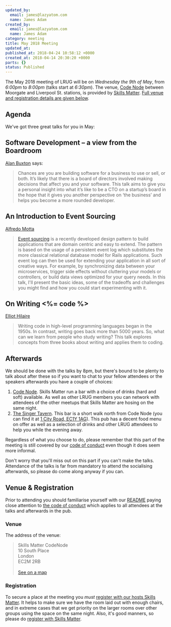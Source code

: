 ```yaml
---
updated_by:
  email: james@lazyatom.com
  name: James Adam
created_by:
  email: james@lazyatom.com
  name: James Adam
category: meeting
title: May 2018 Meeting
updated_at:
published_at: 2018-04-24 10:58:12 +0000
created_at: 2018-04-14 20:30:20 +0000
parts: {}
status: Published
---
```


The May 2018 meeting of LRUG will be on *Wednesday the 9th of May*,
from _6:00pm_ to _8:00pm_ (talks start at _6:30pm_).  The venue, [Code
Node][skills-matter-venue] between Moorgate and Liverpool St. stations, is
provided by [Skills Matter](http://www.skillsmatter.com).  [Full venue and
registration details are given below](#may18registration).

Agenda
------

We've got three great talks for you in May:

## Software Development – a view from the Boardroom

[Alan Buxton](https://twitter.com/alanbuxton) says:

> Chances are you are building software for a business to use or sell, or both.
> It’s likely that there is a board of directors involved making decisions that
> affect you and your software. This talk aims to give you a personal insight
> into what it’s like to be a CTO on a startup’s board in the hope that it
> gives you another perspective on ‘the business’ and helps you become a more
> rounded developer.

## An Introduction to Event Sourcing

[Alfredo Motta](https://twitter.com/mottalrd)

> [Event sourcing](https://martinfowler.com/eaaDev/EventSourcing.html) is a recently
> developed design pattern to build applications that are domain centric and easy to
> extend. The pattern is based on the usage of a persistent event log which 
> substitutes the more classical relational database model for Rails applications.
> Such event log can then be used for extending your application in all sort of 
> creative ways. For example, by synchronizing data between your microservices, 
> trigger side effects without cluttering your models or controllers, or build data
> views optimized for your query needs. In this talk, I'll present the basic ideas, 
> some of the tradeoffs and challenges you might find and how you could start 
> experimenting with it.

## On Writing <%= code %>

[Elliot Hilaire](https://twitter.com/elliotthilaire)

> Writing code in high-level programming languages began in the 1950s. In contrast, 
> writing goes back more than 5000 years. So, what can we learn from people who
> study writing? This talk explores concepts from three books about writing and 
> applies them to coding.

Afterwards
----------

We should be done with the talks by 8pm, but there's bound to be plenty
to talk about after these so if you want to chat to your fellow attendees or
the speakers afterwards you have a couple of choices:

1. [Code Node][skills-matter-venue].  Skills Matter run a bar with a choice of
   drinks (hard and soft) available.  As well as other LRUG members you can
   network with attendees of the other meetups that Skills Matter are hosing on
   the same night.
2. [The Singer Tavern](http://singertavern.com/).  This bar is a short walk
   north from Code Node (you can find it at [1 City Road, EC1Y
   1AG](https://goo.gl/maps/w9kPu)).  This pub has a decent food menu on offer
   as well as a selection of drinks and other LRUG attendees to help you
   while the evening away.

Regardless of what you choose to do, please remember that this part of the
meeting is still covered by our [code of
conduct](http://readme.lrug.org/#code-of-condut) even though it does seem more
informal.

Don't worry that you'll miss out on this part if you can't make the talks.
Attendance of the talks is far from mandatory to attend the socialising
afterwards, so please do come along anyway if you can.

Venue & Registration <a name="may18registration">&nbsp;</a>
-----------------------------------------------------------

Prior to attending you should familiarise yourself with our
[README](http://readme.lrug.org/) paying close attention to [the code of
conduct](http://readme.lrug.org/#code-of-conduct) which applies to
all attendees at the talks and afterwards in the pub.

### Venue

The address of the venue:

> Skills Matter CodeNode<br/>10 South Place<br/>London<br/>EC2M 2RB<br/><br/>[See on a map](https://goo.gl/maps/ONJT4)

### Registration

To secure a place at the meeting you *must* [register with our hosts
Skills Matter][skills-matter-event].  It helps to
make sure we have the room laid out with enough chairs, and in extreme cases
that we get priority on the larger rooms over other groups using the space on
the same night.  Also, it's good manners, so please do [register with Skills
Matter][skills-matter-event].

[skills-matter-venue]: https://skillsmatter.com/locations/264-skills-matter-codenode
[skills-matter-event]: https://skillsmatter.com/meetups/10906-lrug-may
